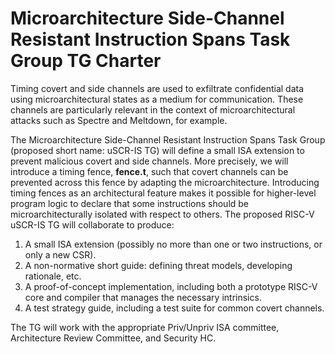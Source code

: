 # Microarchitecture Side-Channel Resistant Instruction Spans Task Group TG Charter
Timing covert and side channels are used to exfiltrate confidential data using microarchitectural states as a medium for communication. These channels are particularly relevant in the context of microarchitectural attacks such as Spectre and Meltdown, for example.

 The Microarchitecture Side-Channel Resistant Instruction Spans Task Group (proposed short name: uSCR-IS TG) will define a small ISA extension to prevent malicious covert and side channels. More precisely, we will introduce a timing fence, **fence.t**, such that covert channels can be prevented across this fence by adapting the microarchitecture. Introducing timing fences as an architectural feature makes it possible for higher-level program logic to declare that some instructions should be microarchitecturally isolated with respect to others. The proposed RISC-V uSCR-IS TG will collaborate to produce:
 1. A small ISA extension (possibly no more than one or two instructions, or only a new CSR).
 2. A non-normative short guide: defining threat models, developing rationale, etc. 
 3. A proof-of-concept implementation, including both a prototype RISC-V core and compiler that manages the necessary intrinsics.
 4. A test strategy guide, including a test suite for common covert channels.

The TG will work with the appropriate Priv/Unpriv ISA committee, Architecture Review Committee, and Security HC.
